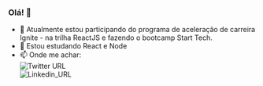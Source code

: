 ### Olá! 👋

- 🔭 Atualmente estou participando do programa de aceleração de carreira Ignite - na trilha ReactJS e fazendo o bootcamp Start Tech.
- 🌱 Estou estudando React e Node
- 📫 Onde me achar: <br>
![Twitter URL](https://img.shields.io/twitter/url?style=social&url=https%3A%2F%2Ftwitter.com%2FLineAvelino)<br>
![Linkedin_URL](https://img.shields.io/badge/LinkedIn-0077B5?style=for-the-badge&logo=linkedin&logoColor=white&link=https://www.linkedin.com/in/alineavelinorocha/)



